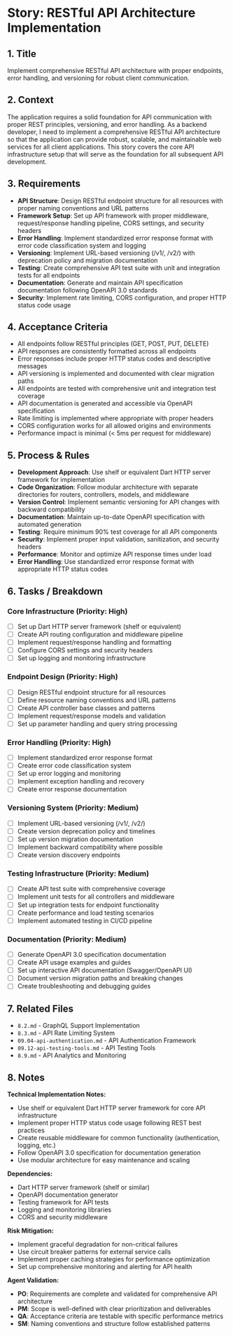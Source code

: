 # Story: RESTful API Architecture Implementation

## 1. Title
Implement comprehensive RESTful API architecture with proper endpoints, error handling, and versioning for robust client communication.

## 2. Context
The application requires a solid foundation for API communication with proper REST principles, versioning, and error handling. As a backend developer, I need to implement a comprehensive RESTful API architecture so that the application can provide robust, scalable, and maintainable web services for all client applications. This story covers the core API infrastructure setup that will serve as the foundation for all subsequent API development.

## 3. Requirements
- **API Structure**: Design RESTful endpoint structure for all resources with proper naming conventions and URL patterns
- **Framework Setup**: Set up API framework with proper middleware, request/response handling pipeline, CORS settings, and security headers
- **Error Handling**: Implement standardized error response format with error code classification system and logging
- **Versioning**: Implement URL-based versioning (/v1/, /v2/) with deprecation policy and migration documentation
- **Testing**: Create comprehensive API test suite with unit and integration tests for all endpoints
- **Documentation**: Generate and maintain API specification documentation following OpenAPI 3.0 standards
- **Security**: Implement rate limiting, CORS configuration, and proper HTTP status code usage

## 4. Acceptance Criteria
- All endpoints follow RESTful principles (GET, POST, PUT, DELETE)
- API responses are consistently formatted across all endpoints
- Error responses include proper HTTP status codes and descriptive messages
- API versioning is implemented and documented with clear migration paths
- All endpoints are tested with comprehensive unit and integration test coverage
- API documentation is generated and accessible via OpenAPI specification
- Rate limiting is implemented where appropriate with proper headers
- CORS configuration works for all allowed origins and environments
- Performance impact is minimal (< 5ms per request for middleware)

## 5. Process & Rules
- **Development Approach**: Use shelf or equivalent Dart HTTP server framework for implementation
- **Code Organization**: Follow modular architecture with separate directories for routers, controllers, models, and middleware
- **Version Control**: Implement semantic versioning for API changes with backward compatibility
- **Documentation**: Maintain up-to-date OpenAPI specification with automated generation
- **Testing**: Require minimum 90% test coverage for all API components
- **Security**: Implement proper input validation, sanitization, and security headers
- **Performance**: Monitor and optimize API response times under load
- **Error Handling**: Use standardized error response format with appropriate HTTP status codes

## 6. Tasks / Breakdown
### Core Infrastructure (Priority: High)
- [ ] Set up Dart HTTP server framework (shelf or equivalent)
- [ ] Create API routing configuration and middleware pipeline
- [ ] Implement request/response handling and formatting
- [ ] Configure CORS settings and security headers
- [ ] Set up logging and monitoring infrastructure

### Endpoint Design (Priority: High)
- [ ] Design RESTful endpoint structure for all resources
- [ ] Define resource naming conventions and URL patterns
- [ ] Create API controller base classes and patterns
- [ ] Implement request/response models and validation
- [ ] Set up parameter handling and query string processing

### Error Handling (Priority: High)
- [ ] Implement standardized error response format
- [ ] Create error code classification system
- [ ] Set up error logging and monitoring
- [ ] Implement exception handling and recovery
- [ ] Create error response documentation

### Versioning System (Priority: Medium)
- [ ] Implement URL-based versioning (/v1/, /v2/)
- [ ] Create version deprecation policy and timelines
- [ ] Set up version migration documentation
- [ ] Implement backward compatibility where possible
- [ ] Create version discovery endpoints

### Testing Infrastructure (Priority: Medium)
- [ ] Create API test suite with comprehensive coverage
- [ ] Implement unit tests for all controllers and middleware
- [ ] Set up integration tests for endpoint functionality
- [ ] Create performance and load testing scenarios
- [ ] Implement automated testing in CI/CD pipeline

### Documentation (Priority: Medium)
- [ ] Generate OpenAPI 3.0 specification documentation
- [ ] Create API usage examples and guides
- [ ] Set up interactive API documentation (Swagger/OpenAPI UI)
- [ ] Document version migration paths and breaking changes
- [ ] Create troubleshooting and debugging guides

## 7. Related Files
- `8.2.md` - GraphQL Support Implementation
- `8.3.md` - API Rate Limiting System
- `09.04-api-authentication.md` - API Authentication Framework
- `09.12-api-testing-tools.md` - API Testing Tools
- `8.9.md` - API Analytics and Monitoring

## 8. Notes
**Technical Implementation Notes:**
- Use shelf or equivalent Dart HTTP server framework for core API infrastructure
- Implement proper HTTP status code usage following REST best practices
- Create reusable middleware for common functionality (authentication, logging, etc.)
- Follow OpenAPI 3.0 specification for documentation generation
- Use modular architecture for easy maintenance and scaling

**Dependencies:**
- Dart HTTP server framework (shelf or similar)
- OpenAPI documentation generator
- Testing framework for API tests
- Logging and monitoring libraries
- CORS and security middleware

**Risk Mitigation:**
- Implement graceful degradation for non-critical failures
- Use circuit breaker patterns for external service calls
- Implement proper caching strategies for performance optimization
- Set up comprehensive monitoring and alerting for API health

**Agent Validation:**
- **PO**: Requirements are complete and validated for comprehensive API architecture
- **PM**: Scope is well-defined with clear prioritization and deliverables
- **QA**: Acceptance criteria are testable with specific performance metrics
- **SM**: Naming conventions and structure follow established patterns